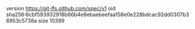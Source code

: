 version https://git-lfs.github.com/spec/v1
oid sha256:6cbf593932918b66b4e8ebaebeefaa158e0e228bdcac92dd0307b36953c5738a
size 10399
